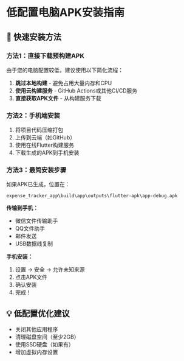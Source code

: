 # 低配置电脑APK安装指南

## 🚀 快速安装方法

### 方法1：直接下载预构建APK
由于您的电脑配置较低，建议使用以下简化流程：

1. **跳过本地构建** - 避免占用大量内存和CPU
2. **使用云构建服务** - GitHub Actions或其他CI/CD服务
3. **直接获取APK文件** - 从构建服务下载

### 方法2：手机端安装
1. 将项目代码压缩打包
2. 上传到云端（如GitHub）
3. 使用在线Flutter构建服务
4. 下载生成的APK到手机安装

### 方法3：最简安装步骤
如果APK已生成，位置在：
```
expense_tracker_app\build\app\outputs\flutter-apk\app-debug.apk
```

**传输到手机：**
- 微信文件传输助手
- QQ文件助手
- 邮件发送
- USB数据线复制

**手机安装：**
1. 设置 → 安全 → 允许未知来源
2. 点击APK文件
3. 确认安装
4. 完成！

## 💡 低配置优化建议
- 关闭其他应用程序
- 清理磁盘空间（至少2GB）
- 使用SSD硬盘（如果有）
- 增加虚拟内存设置